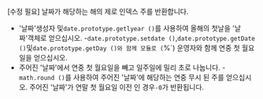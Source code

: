 [수정 필요]
날짜가 해당하는 해의 제로 인덱스 주를 반환합니다.

- '날짜'생성자 및`date.prototype.getlyear ()`를 사용하여 올해의 첫날을 '날짜'객체로 얻으십시오.
-`date.prototype.setdate ()`,`date.prototype.getDate ()`및`date.prototype.getDay ()와 함께 모듈로 (`%`) 운영자와 함께 연중 첫 월요일을 얻으십시오.
- 주어진 '날짜'에서 연중 첫 월요일을 빼고 일주일에 밀리 초로 나눕니다.
-`math.round ()`를 사용하여 주어진 '날짜'에 해당하는 연중 무시 된 주를 얻으십시오.
주어진 '날짜'가 연말 첫 월요일 이전 인 경우`-0`가 반환됩니다.